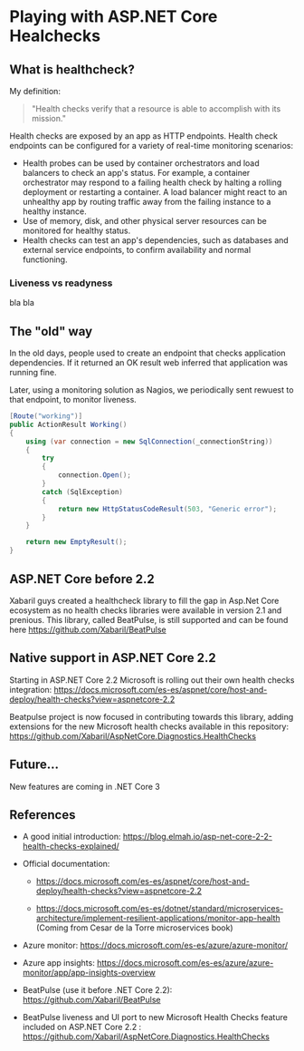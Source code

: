 # Playing with ASP.NET Core Healchecks

## What is  healthcheck?

My definition: 
> "Health checks verify that a resource is able to accomplish with its mission."

Health checks are exposed by an app as HTTP endpoints. Health check endpoints can be configured for a variety of real-time monitoring scenarios:

- Health probes can be used by container orchestrators and load balancers to check an app's status. For example, a container orchestrator may respond to a failing health check by halting a rolling deployment or restarting a container. A load balancer might react to an unhealthy app by routing traffic away from the failing instance to a healthy instance.
- Use of memory, disk, and other physical server resources can be monitored for healthy status.
- Health checks can test an app's dependencies, such as databases and external service endpoints, to confirm availability and normal functioning.


### Liveness vs readyness

bla bla

## The "old" way

In the old days, people used to create an endpoint that checks application dependencies. If it returned an OK result web inferred that application was running fine.

Later, using a monitoring solution as Nagios, we periodically sent rewuest to that endpoint, to monitor liveness.

```csharp
[Route("working")]
public ActionResult Working()
{
    using (var connection = new SqlConnection(_connectionString))
    {
        try
        {
            connection.Open();
        }
        catch (SqlException)
        {
            return new HttpStatusCodeResult(503, "Generic error");
        }
    }

    return new EmptyResult();
}
```
## ASP.NET Core before 2.2

Xabaril guys created a healthcheck library to fill the gap in Asp.Net Core ecosystem as no health checks libraries were available in version 2.1 and prenious. This library, called BeatPulse, is still supported and can be found here https://github.com/Xabaril/BeatPulse

## Native support in ASP.NET Core 2.2

Starting in ASP.NET Core 2.2  Microsoft is rolling out their own health checks integration: https://docs.microsoft.com/es-es/aspnet/core/host-and-deploy/health-checks?view=aspnetcore-2.2

Beatpulse project is now focused in contributing towards this library, adding extensions for the new Microsoft health checks available in this repository: https://github.com/Xabaril/AspNetCore.Diagnostics.HealthChecks

## Future...

New features are coming in .NET Core 3

## References

- A good initial introduction:  https://blog.elmah.io/asp-net-core-2-2-health-checks-explained/

- Official documentation:
   - https://docs.microsoft.com/es-es/aspnet/core/host-and-deploy/health-checks?view=aspnetcore-2.2

   - https://docs.microsoft.com/es-es/dotnet/standard/microservices-architecture/implement-resilient-applications/monitor-app-health (Coming from Cesar de la Torre microservices book)

- Azure monitor: https://docs.microsoft.com/es-es/azure/azure-monitor/

- Azure app insights: https://docs.microsoft.com/es-es/azure/azure-monitor/app/app-insights-overview

- BeatPulse (use it before .NET Core 2.2): https://github.com/Xabaril/BeatPulse

- BeatPulse liveness and UI port to new Microsoft Health Checks feature included on ASP.NET Core 2.2 : https://github.com/Xabaril/AspNetCore.Diagnostics.HealthChecks

